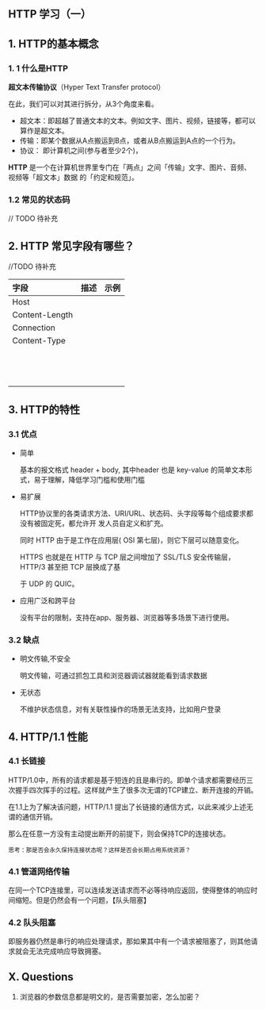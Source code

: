 ## HTTP 学习（一）

## 1. HTTP的基本概念

### 1. 1 什么是HTTP

**超文本传输协议**（Hyper Text Transfer protocol）

在此，我们可以对其进行拆分，从3个角度来看。

- 超文本：即超越了普通文本的文本。例如文字、图片、视频，链接等，都可以算作是超文本。
- 传输：即某个数据从A点搬运到B点，或者从B点搬运到A点的一个行为。
- 协议： 即计算机之间(参与者至少2个)，

**HTTP** 是一个在计算机世界里专门在「两点」之间「传输」文字、图片、音频、视频等「超文本」数据 的「约定和规范」。



### 1.2 常见的状态码

// TODO 待补充



## 2. HTTP 常见字段有哪些？

//TODO 待补充

| 字段           | 描述 | 示例 |
| :------------- | :--- | ---- |
| Host           |      |      |
| Content-Length |      |      |
| Connection     |      |      |
| Content-Type   |      |      |
|                |      |      |
|                |      |      |
|                |      |      |
|                |      |      |
|                |      |      |
|                |      |      |
|                |      |      |
|                |      |      |
|                |      |      |
|                |      |      |
|                |      |      |
|                |      |      |
|                |      |      |



## 3.  HTTP的特性

### 3.1 优点

- 简单

  基本的报文格式 header + body, 其中header 也是 key-value 的简单文本形式，易于理解，降低学习门槛和使用门槛

- 易扩展

  HTTP协议里的各类请求方法、URI/URL、状态码、头字段等每个组成要求都没有被固定死，都允许开 发人员自定义和扩充。

  同时 HTTP 由于是工作在应用层( OSI 第七层)，则它下层可以随意变化。

  HTTPS 也就是在 HTTP 与 TCP 层之间增加了 SSL/TLS 安全传输层，HTTP/3 甚至把 TCP 层换成了基

  于 UDP 的 QUIC。

- 应用广泛和跨平台

  没有平台的限制，支持在app、服务器、浏览器等多场景下进行使用。

### 3.2 缺点

- 明文传输,不安全

  明文传输，可通过抓包工具和浏览器调试器就能看到请求数据

- 无状态

  不维护状态信息，对有关联性操作的场景无法支持，比如用户登录



## 4. HTTP/1.1 性能

### 4.1 长链接

HTTP/1.0中，所有的请求都是基于短连的且是串行的。即单个请求都需要经历三次握手四次挥手的过程。这样就产生了很多次无谓的TCP建立、断开连接的开销。

在1.1上为了解决该问题，HTTP/1.1 提出了长链接的通信方式，以此来减少上述无谓的通信开销。

那么在任意一方没有主动提出断开的前提下，则会保持TCP的连接状态。

```text
思考：那是否会永久保持连接状态呢？这样是否会长期占用系统资源？
```

### 4.1  管道网络传输

在同一个TCP连接里，可以连续发送请求而不必等待响应返回，使得整体的响应时间缩短。但是仍然会有一个问题，【队头阻塞】

### 4.2  队头阻塞

即服务器仍然是串行的响应处理请求，那如果其中有一个请求被阻塞了，则其他请求就会无法完成响应导致拥塞。

























## X. Questions

1. 浏览器的参数信息都是明文的，是否需要加密，怎么加密？

